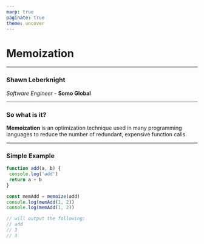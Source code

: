 ```yaml
---
marp: true
paginate: true
theme: uncover
---
```

# **Memoization**

---

### **Shawn Leberknight** #
*Software Engineer* - **Somo Global**

---

### **So what is it?**

**Memoization** is an optimization technique used in many programming languages to reduce the number of redundant, expensive function calls.

---

### **Simple Example**

```javascript
function add(a, b) {
 console.log('add')
 return a + b
}

const memAdd = memoize(add)
console.log(memAdd(1, 2))
console.log(memAdd(1, 2))

// will output the following:
// add
// 3
// 3
```
